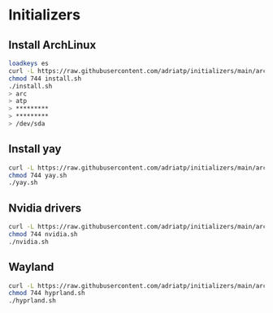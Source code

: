 # Initializers

## Install ArchLinux

```bash
loadkeys es
curl -L https://raw.githubusercontent.com/adriatp/initializers/main/arc/install.sh > install.sh
chmod 744 install.sh
./install.sh
> arc
> atp
> *********
> *********
> /dev/sda
```

## Install yay

```bash
curl -L https://raw.githubusercontent.com/adriatp/initializers/main/arc/yay.sh > yay.sh
chmod 744 yay.sh
./yay.sh
```

## Nvidia drivers

```bash
curl -L https://raw.githubusercontent.com/adriatp/initializers/main/arc/nvidia.sh > nvidia.sh
chmod 744 nvidia.sh
./nvidia.sh
```

## Wayland

```bash
curl -L https://raw.githubusercontent.com/adriatp/initializers/main/arc/hyprland.sh > hyprland.sh
chmod 744 hyprland.sh
./hyprland.sh
```